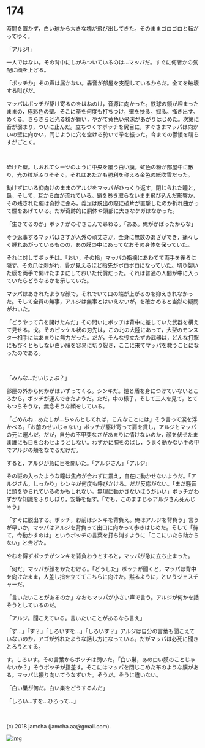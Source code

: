 # 174

時間を置かず，白い球から大きな塊が飛び出してきた。そのままゴロゴロと転がってゆく。  

「アルジ!」  

一人ではない。その背中にしがみついているのは…マッパだ。すぐに何者かの気配に顔を上げる。  

「ボッチか」その声は届かない。轟音が部屋を支配しているからだ。全てを破壊する叫びだ。  

マッパはボッチが駆け寄るのをはねのけ，音源に向かった。鉄球の鎖が埋まったままの，極彩色の壁。そこに拳を何度も打ちつけ，壁を抉る。掘る。掻き出す。めくる。きらきらと光る粉が舞い，やがて黄色い飛沫があがりはじめた。次第に音が弱まり，ついに止んだ。立ちつくすボッチを尻目に，すぐさまマッパは向かいの壁に向かい，同じように穴を空ける勢いで拳を振った。今までの鬱憤を晴らすがごとく。  

<br>  

砕けた壁。しおれてシーツのように中央を覆う白い膜。虹色の粉が部屋中に散り，光の粒がふりそそぐ。それはあたかも勝利を称える金色の紙吹雪だった。  

動けずにいる仰向けのままのアルジをマッパがひっくり返す。閉じられた瞳と，鼻，そして，耳から血が流れている。鎖を巻き取らないまま飛び込んだ影響か，その残された腕は奇妙に歪み，義足は脱出の際に破片が直撃したのか折れ曲がって煙をあげている。だが奇跡的に胴体や頭部に大きなケガはなかった。  

「生きてるのか」ボッチがのぞきこんで尋ねる。「ああ。俺がかばったからな」  

そう返事するマッパはさすが人外の頑丈さか，全身に無数のあざができ，痛々しく腫れあがっているものの，あの膜の中にあってなおその身体を保っていた。  

それに対してボッチは。「おい，その指」マッパの指摘にあわてて両手を後ろに隠す。その爪は剥がれ，骨が見えるほど指先がボロボロになっていた。切り裂いた膜を両手で開けたままにしておいた代償だった。それは普通の人間が中に入っていたらどうなるかを示していた。  

マッパはあきれたような顔で，それでいて口の端が上がるのを抑えきれなかった。そして全員の無事，アルジは無事とはいえないが，を確かめると当然の疑問がわいた。  

「どうやって穴を開けたんだ」その問いにボッチは背中に差していた武器を構えて見せる。戈。そのピッケル状の刃先は，この北の大陸にあって，大型のモンスター相手にはあまりに無力だった。だが，そんな役立たずの武器は，どんな打撃にもびくともしない白い膜を容易に切り裂き，ここに来てマッパを救うことになったのである。  

<br>  

「みんな…だいじょぶ？」  

部屋の外から何かがはいずってくる。シンキだ。鎧と盾を身につけていないところから，ボッチが運んできたようだ。ただ，中の様子，そして三人を見て，とてもつらそうな，無念そうな顔をしている。  

「ごめんね…あたしが…ちゃんとしてれば，こんなことには」そう言って涙を浮かべる。「お前のせいじゃない」ボッチが駆け寄って肩を貸し，アルジとマッパの元に運んだ。だが，自分の不甲斐なさがあまりに情けないのか，顔を伏せたまま誰にも目を合わせようとしない。わずかに腕をのばし，うまく動かない手の甲でアルジの頬をなでるだけだ。  

すると，アルジが急に目を開いた。「アルジさん」「アルジ」  

その斑の入ったような瞳は焦点が合わずに震え，自在に動かせないようだ。「アルジさん，しっかり」シンキが何度も呼びかける。だが反応がない。「まだ騒音に頭をやられているのかもしれない。無理に動かさないほうがいい」ボッチがわずかな知識をふりしぼり，安静を促す。「でも，このままじゃアルジさん死んじゃう」  

「すぐに脱出する。ボッチ，お前はシンキを背負え。俺はアルジを背負う」言うが早いか，マッパはアルジを背負って出口に向かって歩きはじめた。そして「待て。今動かすのは」というボッチの言葉を打ち消すように「ここにいたら助からない」と告げた。  

やむを得ずボッチがシンキを背負おうとすると，マッパが急に立ち止まった。  

「何だ」マッパが顔をかたむける。「どうした」ボッチが聞くと，マッパは背中を向けたまま，人差し指を立ててこちらに向けた。黙るように，というジェスチャーだ。  

「言いたいことがあるのか」なおもマッパが小さい声で言う。アルジが何かを話そうとしているのだ。  

「アルジ。聞こえている。言いたいことがあるなら言え」  

「す…」「す？」「しろいすを…」「しろいす？」アルジは自分の言葉も聞こえていないのか，アゴが外れたような話し方になっている。だがマッパは必死に聞きとろうとする。  

す。しろいす。その言葉からボッチは閃いた。「白い巣，あの白い膜のことじゃないか？」そうボッチが指差す。そこにはマッパを閉じこめた布のような膜がある。マッパは振り向いてうなずいた。そうだ。そうに違いない。  

「白い巣が何だ。白い巣をどうするんだ」  

「しろい…すを…ひろって…」  

<br>  
<br>  
(c) 2018 jamcha (jamcha.aa@gmail.com).  

[![img](http://i.creativecommons.org/l/by-nc-sa/4.0/88x31.png)](http://creativecommons.org/licenses/by-nc-sa/4.0/deed)
